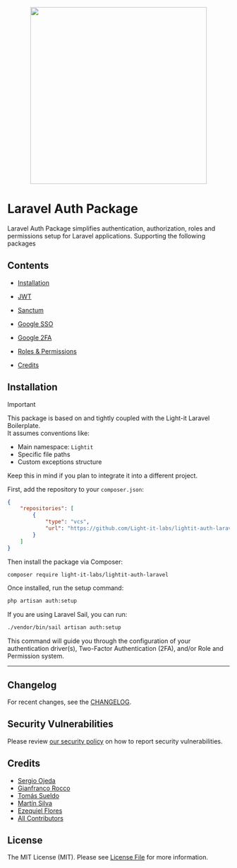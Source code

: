 <p align="center"><a href="https://lightit.io" target="_blank"><img src="https://lightit.io/images/Logo_purple.svg" width="400"></a></p>

# Laravel Auth Package

Laravel Auth Package simplifies authentication, authorization, roles and permissions setup for Laravel applications.
Supporting the following packages

[//]: # (- [PHP-Open-Source-Saver/jwt-auth]&#40;https://github.com/PHP-Open-Source-Saver/jwt-auth&#41;)

[//]: # (- [Laravel Sanctum &#40;Api Token Authentication&#41;]&#40;https://laravel.com/docs/12.x/sanctum&#41;)

[//]: # (- [Google SSO]&#40;https://github.com/googleapis/google-api-php-client&#41;)

[//]: # (- [Google 2FA]&#40;https://github.com/antonioribeiro/google2fa-laravel&#41;)

[//]: # (- [Laravel Permission By Spatie]&#40;https://github.com/spatie/laravel-permission&#41;)

## Contents

- [Installation](#installation)
- [JWT](docs/jwt.md)
- [Sanctum](docs/sanctum.md)
- [Google SSO](docs/google-sso.md)
- [Google 2FA](docs/google-2fa.md)
- [Roles & Permissions](docs/permission.md)

- [Credits](#credits)


## Installation


> [!IMPORTANT]
> This package is based on and tightly coupled with the Light-it Laravel Boilerplate.  
> It assumes conventions like:
> - Main namespace: `Lightit`
> - Specific file paths
> - Custom exceptions structure
>
> Keep this in mind if you plan to integrate it into a different project.

First, add the repository to your `composer.json`:
    
```json
{
    "repositories": [
        {
            "type": "vcs",
            "url": "https://github.com/Light-it-labs/lightit-auth-laravel.git"
        }
    ]
}
```
Then install the package via Composer:

```bash
composer require light-it-labs/lightit-auth-laravel
```

Once installed, run the setup command:

```bash
php artisan auth:setup
```

If you are using Laravel Sail, you can run:

```bash
./vendor/bin/sail artisan auth:setup
```

This command will guide you through the configuration of your authentication driver(s), Two-Factor Authentication (2FA), and/or Role and Permission system.

---

## Changelog

For recent changes, see the [CHANGELOG](CHANGELOG.md).

## Security Vulnerabilities

Please review [our security policy](../../security/policy) on how to report security vulnerabilities.

## Credits

- [Sergio Ojeda](https://github.com/sojeda)
- [Gianfranco Rocco](https://github.com/gianfranco-rocco)
- [Tomás Sueldo](https://github.com/tomisueldo)
- [Martín Silva](https://github.com/Tincho44)
- [Ezequiel Flores](https://github.com/ezef)
- [All Contributors](../../contributors)

## License

The MIT License (MIT). Please see [License File](LICENSE.md) for more information.
